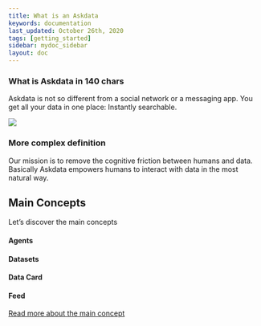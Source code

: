 ```yaml
---
title: What is an Askdata
keywords: documentation
last_updated: October 26th, 2020
tags: [getting_started]
sidebar: mydoc_sidebar
layout: doc
---
```


### What is Askdata in 140 chars

Askdata is not so different from a social network or a messaging app. 
You get all your data in one place: Instantly searchable.

<img src="https://docs.askdata.com/images/illustrations/docs/What-is-askdata.png" style="max-width:260px" />

### More complex definition

Our mission is to remove the cognitive friction between humans and data.
Basically Askdata empowers humans to interact with data in the most natural way.

## Main Concepts

Let’s discover the main concepts

#### Agents
#### Datasets
#### Data Card
#### Feed

[Read more about the main concept](main-concepts)
